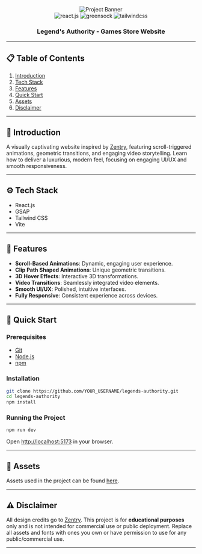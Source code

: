 <div align="center">
  <img src="https://github.com/user-attachments/assets/ab600f24-f4d9-4cef-8f1e-3fd9194afb30" alt="Project Banner" />
  <br />
  <img src="https://img.shields.io/badge/-React_JS-black?style=for-the-badge&logoColor=white&logo=react&color=61DAFB" alt="react.js" />
  <img src="https://img.shields.io/badge/-GSAP-black?style=for-the-badge&logoColor=white&logo=greensock&color=88CE02" alt="greensock" />
  <img src="https://img.shields.io/badge/-Tailwind_CSS-black?style=for-the-badge&logoColor=white&logo=tailwindcss&color=06B6D4" alt="tailwindcss" />
  <h3>Legend's Authority - Games Store Website</h3>
</div>

---

## 📋 Table of Contents

1. [Introduction](#introduction)
2. [Tech Stack](#tech-stack)
3. [Features](#features)
4. [Quick Start](#quick-start)
5. [Assets](#assets)
6. [Disclaimer](#disclaimer)

---

## 🤖 Introduction

A visually captivating website inspired by [Zentry](https://zentry.com/), featuring scroll-triggered animations, geometric transitions, and engaging video storytelling. Learn how to deliver a luxurious, modern feel, focusing on engaging UI/UX and smooth responsiveness.

---

## ⚙️ Tech Stack

- React.js
- GSAP
- Tailwind CSS
- Vite

---

## 🔋 Features

- **Scroll-Based Animations**: Dynamic, engaging user experience.
- **Clip Path Shaped Animations**: Unique geometric transitions.
- **3D Hover Effects**: Interactive 3D transformations.
- **Video Transitions**: Seamlessly integrated video elements.
- **Smooth UI/UX**: Polished, intuitive interfaces.
- **Fully Responsive**: Consistent experience across devices.

---

## 🤸 Quick Start

### Prerequisites

- [Git](https://git-scm.com/)
- [Node.js](https://nodejs.org/)
- [npm](https://www.npmjs.com/)

### Installation

```sh
git clone https://github.com/YOUR_USERNAME/legends-authority.git
cd legends-authority
npm install
```

### Running the Project

```sh
npm run dev
```

Open [http://localhost:5173](http://localhost:5173) in your browser.

---

## 🔗 Assets

Assets used in the project can be found [here](https://drive.google.com/file/d/12hCVnanOAUmM1vzz2dTWZ_uEFGG8xDcT/view?usp=sharing).

---

## ⚠️ Disclaimer

All design credits go to [Zentry](https://zentry.com/). This project is for **educational purposes** only and is not intended for commercial use or public deployment. Replace all assets and fonts with ones you own or have permission to use for any public/commercial use.

---


